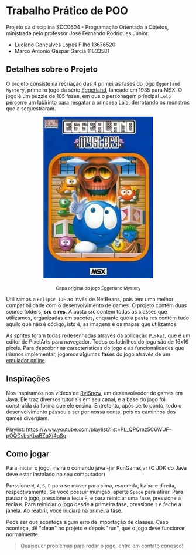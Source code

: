 # Trabalho Prático de POO
Projeto da disciplina SCC0604 - Programação Orientada a Objetos, ministrada pelo professor José Fernando Rodrigues Júnior.

- Luciano Gonçalves Lopes Filho 13676520
- Marco Antonio Gaspar Garcia 11833581

## Detalhes sobre o Projeto
O projeto consiste na recriação das 4 primeiras fases do jogo `Eggerland Mystery`, primeiro jogo da série [Eggerland](https://en.wikipedia.org/wiki/Eggerland), lançado em 1985 para MSX. O jogo é um puzzle de 105 fases, em que o personagem principal `Lolo` percorre  um labirinto para resgatar a princesa Lala, derrotando os monstros que a sequestraram.

<p align="center">
  <img src="Sprites(ALL)/capa_do_jogo.webp" alt="Eggerland Mystery" width="300">
</p>
<p align="center">
  <span style="font-size: 12px;">Capa original do jogo Eggerland Mystery</span>
</p>

Utilizamos a `Eclipse IDE` ao invés de NetBeans, pois tem uma melhor compatibilidade com o desenvolvimento de games. O projeto contém duas source folders, **src** e **res**. A pasta src contém todas as classes que utilizamos, organizadas em pacotes, enquanto que a pasta res contém tudo aquilo que não é código, isto é, as imagens e os mapas que utilizamos. 

As sprites foram todas redesenhadas através da aplicação `Piskel`, que é um editor de PixelArts para navegador. Todos os ladrilhos do jogo são de 16x16 pixels. Para descobrir as características do jogo e as funcionalidades que iríamos implementar, jogamos algumas fases do jogo através de um [emulador online](https://www.retrogames.cc/msx1-games/eggerland-mystery.html).


## Inspirações
Nos inspiramos nos vídeos de [RyiSnow](https://www.youtube.com/@RyiSnow), um desenvolvedor de games em Java. Ele traz diversos tutoriais em seu canal, e a base do jogo foi construída da forma que ele ensina. Entretanto, após certo ponto, todo o desenvolvimento passou a ser por nossa conta, pois os caminhos dos games divergiam.

Playlist: https://www.youtube.com/playlist?list=PL_QPQmz5C6WUF-pOQDsbsKbaBZqXj4qSq


## Como jogar
Para iniciar o jogo, insira o comando java -jar RunGame.jar (O JDK do Java deve estar instalado no seu computador)

Pressione `W`, `A`, `S`, `D` para se mover para cima, esquerda, baixo e direita, respectivamente. Se você possuir munição, aperte `Space` para atirar. Para pausar o jogo, pressione a tecla `P`, e para reiniciar uma fase, pressione a tecla `R`. Para reiniciar o jogo desde a primeira fase, pressione `I` e feche a janela. Ao reabrir, você iniciará na primeira fase.

Pode ser que aconteça algum erro de importação de classes. Caso aconteça, dê "clean" no projeto e depois "run", que o jogo deve funcionar normalmente.

> Quaisquer problemas para rodar o jogo, entre em contato conosco!
